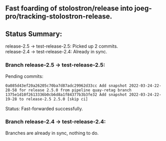 ## Fast foarding of stolostron/release into joeg-pro/tracking-stolostron-release.

## Status Summary:

release-2.5 -> test-release-2.5: Picked up 2 commits.  
release-2.4 -> test-release-2.4: Already in sync.  

### Branch release-2.5 -> test-release-2.5:

Pending commits:

```
0a085d43ef20a26205c70ba7d87adc29962d33cc Add snapshot 2022-03-24-22-28-58 for release 2.5.0 from pipeline quay-retag branch
1375e1d10f2613336b0cb6d8a1f84377b3b3fe32 Add snapshot 2022-03-24-22-19-28 to release-2.5 2.5.0 [skip ci]
```

Status: Fast-forwarded successfully.

### Branch release-2.4 -> test-release-2.4:

Branches are already in sync, nothing to do.
